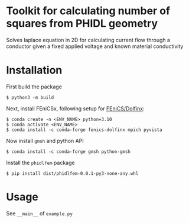 # Toolkit for calculating number of squares from PHIDL geometry
Solves laplace equation in 2D for calculating current flow through a conductor given a fixed applied voltage and known material conductivity

# Installation
First build the package
```
$ python3 -m build
```

Next, install FEniCSx, following setup for [FEniCS/Dolfinx](https://github.com/FEniCS/dolfinx?tab=readme-ov-file#binary):
```
$ conda create -n <ENV_NAME> python=3.10
$ conda activate <ENV_NAME>
$ conda install -c conda-forge fenics-dolfinx mpich pyvista
```

Now install `gmsh` and python API
```
$ conda install -c conda-forge gmsh python-gmsh
```

Install the `phidlfem` package
```
$ pip install dist/phidlfem-0.0.1-py3-none-any.whl
```

# Usage

See `__main__` of `example.py`
